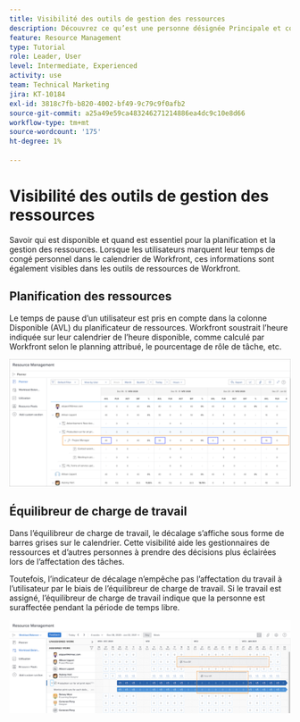 ```yaml
---
title: Visibilité des outils de gestion des ressources
description: Découvrez ce qu’est une personne désignée Principale et comment elle affecte la gestion de vos ressources.
feature: Resource Management
type: Tutorial
role: Leader, User
level: Intermediate, Experienced
activity: use
team: Technical Marketing
jira: KT-10184
exl-id: 3818c7fb-b820-4002-bf49-9c79c9f0afb2
source-git-commit: a25a49e59ca483246271214886ea4dc9c10e8d66
workflow-type: tm+mt
source-wordcount: '175'
ht-degree: 1%

---
```


# Visibilité des outils de gestion des ressources

Savoir qui est disponible et quand est essentiel pour la planification et la gestion des ressources. Lorsque les utilisateurs marquent leur temps de congé personnel dans le calendrier de Workfront, ces informations sont également visibles dans les outils de ressources de Workfront.

## Planification des ressources

Le temps de pause d’un utilisateur est pris en compte dans la colonne Disponible (AVL) du planificateur de ressources. Workfront soustrait l’heure indiquée sur leur calendrier de l’heure disponible, comme calculé par Workfront selon le planning attribué, le pourcentage de rôle de tâche, etc.

![Délai d’expiration dans la colonne disponible](assets/vis_01.png)

## Équilibreur de charge de travail

Dans l’équilibreur de charge de travail, le décalage s’affiche sous forme de barres grises sur le calendrier. Cette visibilité aide les gestionnaires de ressources et d’autres personnes à prendre des décisions plus éclairées lors de l’affectation des tâches.

Toutefois, l’indicateur de décalage n’empêche pas l’affectation du travail à l’utilisateur par le biais de l’équilibreur de charge de travail. Si le travail est assigné, l’équilibreur de charge de travail indique que la personne est suraffectée pendant la période de temps libre.

![Durée de la barre grise](assets/vis_02.png)
